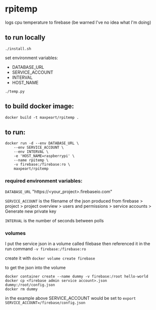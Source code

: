 # rpitemp
logs cpu temperature to firebase (be warned I've no idea what I'm doing)

## to run locally

`./install.sh`

set environment variables:
* DATABASE_URL
* SERVICE_ACCOUNT
* INTERVAL
* HOST_NAME

`./temp.py`

## to build docker image:

`docker build -t maxpeart/rpitemp .`

## to run:

```
docker run -d --env DATABASE_URL \
    --env SERVICE_ACCOUNT \
    --env INTERVAL \
    -e 'HOST_NAME=raspberrypi' \
    --name rpitemp \
    -v firebase:/firebase:ro \
    maxpeart/rpitemp
```
### required environment variables:
`DATABASE_URL` "https://<your_project>.firebaseio.com"

`SERVICE_ACCOUNT` is the filename of the json produced from firebase > project > project overview > users and permissions > service accounts > Generate new private key

`INTERVAL` is the number of seconds between polls

### volumes
I put the service json in a volume called filebase then referenced it in the run command `-v firebase:/firebase:ro`

create it with `docker volume create firebase`

to get the json into the volume 
```
docker container create --name dummy -v firebase:/root hello-world
docker cp <firebase admin service account>.json dummy:/root/config.json
docker rm dummy
```
in the example above SERVICE_ACCOUNT would be set to `export SERVICE_ACCOUNT=/firebase/config.json`
